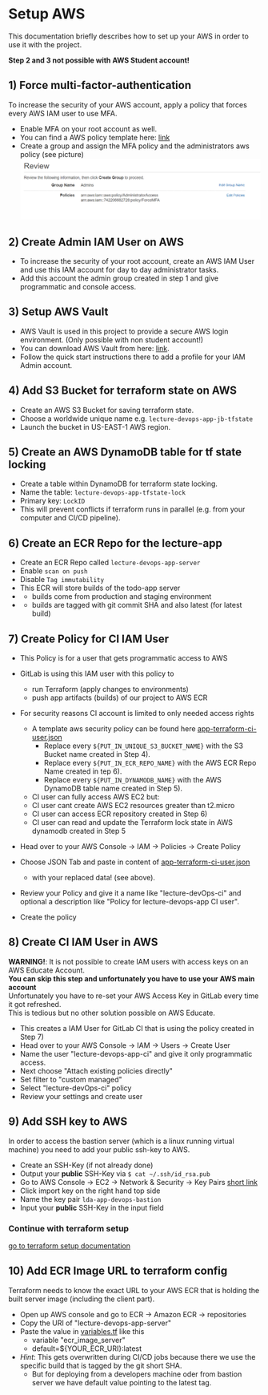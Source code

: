 # Setup AWS 

This documentation briefly describes how to set up your AWS 
in order to use it with the project. 

**Step 2 and 3 not possible with AWS Student account!**

## 1) Force multi-factor-authentication
To increase the security of your AWS account, apply a
policy that forces every AWS IAM user to use MFA. 
- Enable MFA on your root account as well. 
- You can find a AWS policy template here: [link](./aws-policies/force-mfa.json)
- Create a group and assign the MFA policy and the administrators aws policy (see picture)
![alt text](./pics/aws-create-group.PNG "Add group in AWS")


## 2) Create Admin IAM User on AWS 

- To increase the security of your root account, create an 
AWS IAM User and use this IAM account for day to day administrator 
tasks. 
- Add this account the admin group created in step 1 and give 
programmatic and console access.

## 3) Setup AWS Vault
- AWS Vault is used in this project to provide a secure AWS login environment. (Only possible with non student account!)
- You can download AWS Vault from here: [link](https://github.com/99designs/aws-vault).
- Follow the quick start instructions there to add a profile for your IAM Admin account.

## 4) Add S3 Bucket for terraform state on AWS
- Create an AWS S3 Bucket for saving terraform state.
- Choose a worldwide unique name e.g. ```lecture-devops-app-jb-tfstate```
- Launch the bucket in US-EAST-1 AWS region.

## 5) Create an AWS DynamoDB table for tf state locking
- Create a table within DynamoDB for terraform state locking.
- Name the table: ```lecture-devops-app-tfstate-lock```
- Primary key: ```LockID```
- This will prevent conflicts if terraform runs in parallel (e.g. from your computer and CI/CD pipeline).

## 6) Create an ECR Repo for the lecture-app
- Create an ECR Repo called ```lecture-devops-app-server```
- Enable ```scan on push```
- Disable ```Tag immutability```
- This ECR will store builds of the todo-app server 
- - builds come from production and staging environment
- - builds are tagged with git commit SHA and also latest (for latest build)

## 7) Create Policy for CI IAM User
- This Policy is for a user that gets programmatic access to AWS 
- GitLab is using this IAM user with this policy to
  - run Terraform (apply changes to environments)
  - push app artifacts (builds) of our project to AWS ECR

- For security reasons CI account is limited to only needed access rights
  - A template aws security policy can be found here [app-terraform-ci-user.json](../doc/aws-policies/app-terraform-ci-user.json)
    - Replace every `${PUT_IN_UNIQUE_S3_BUCKET_NAME}` with the S3 Bucket name created in Step 4).
    - Replace every `${PUT_IN_ECR_REPO_NAME}` with the AWS ECR Repo Name created in tep 6).
    - Replace every `${PUT_IN_DYNAMODB_NAME}` with the AWS DynamoDB table name created in Step 5).
  - CI user can fully access AWS EC2 but:
  - CI user cant create AWS EC2 resources greater than t2.micro 
  - CI user can access ECR repository created in Step 6)
  - CI user can read and update the Terraform lock state in AWS dynamodb created in Step 5

- Head over to your AWS Console -> IAM -> Policies -> Create Policy
- Choose JSON Tab and paste in content of [app-terraform-ci-user.json](../doc/aws-policies/app-terraform-ci-user.json) 
  - with your replaced data! (see above).
- Review your Policy and give it a name like "lecture-devOps-ci" and optional a description like "Policy for lecture-devops-app CI user".
- Create the policy
  
## 8) Create CI IAM User in AWS

**WARNING!**: It is not possible to create IAM users with access keys on an AWS Educate Account. <br/>
**You can skip this step and unfortunately you have to use your AWS main account** <br/>
Unfortunately you have to re-set your AWS Access Key in GitLab every time it got refreshed. <br/>
This is tedious but no other solution possible on AWS Educate.

- This creates a IAM User for GitLab CI that is using the policy created in Step 7)
- Head over to your AWS Console -> IAM -> Users -> Create User
- Name the user "lecture-devops-app-ci" and give it only programmatic access.
- Next choose "Attach existing policies directly"
- Set filter to "custom managed"
- Select "lecture-devOps-ci" policy
- Review your settings and create user
  
## 9) Add SSH key to AWS
In order to access the bastion server (which is a linux running virtual machine)
you need to add your public ssh-key to AWS. 

- Create an SSH-Key (if not already done)
- Output your **public** SSH-Key via `$ cat ~/.ssh/id_rsa.pub`
- Go to AWS Console -> EC2 -> Network & Security -> Key Pairs [short link](https://console.aws.amazon.com/ec2/v2/home?region=us-east-1#KeyPairs:)
- Click import key on the right hand top side
- Name the key pair `lda-app-devops-bastion`
- Input your **public** SSH-Key in the input field
### Continue with terraform setup
[go to terraform setup documentation](./setup-terraform.md)

## 10) Add ECR Image URL to terraform config
Terraform needs to know the exact URL to your AWS ECR that is holding
the built server image (including the client part). 

- Open up AWS console and go to ECR -> Amazon ECR -> repositories
- Copy the URI of "lecture-devops-app-server"
- Paste the value in [variables.tf](../deploy/variables.tf) like this 
  - variable "ecr_image_server"
  - default=${YOUR_ECR_URI}:latest
- *Hint*: This gets overwritten during CI/CD jobs because there we use the specific build that is tagged by the git short SHA.
  - But for deploying from a developers machine oder from bastion server we have default value pointing to the latest tag.
